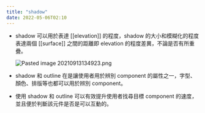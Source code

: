 ```yaml
---
title: "shadow"
date: 2022-05-06T02:10
---
```

- shadow 可以用於表達 [[elevation]] 的程度，shadow 的大小和模糊化的程度表達兩個 [[surface]] 之間的距離即 elevation 的程度差異，不論是否有所重疊。

	![Pasted image 20210913134923.png](https://i.imgur.com/Qc4qOMm.png)

- shadow 和 outline 在是讓使用者用於辨別 component 的屬性之一，字型、顏色、排版等也都可以用於辨別 component。
- 使用 shadow 和 outline 可以有效提升使用者找尋目標 component 的速度，並且便於判斷該元件是否是可以互動的。